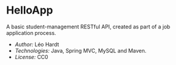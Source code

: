 # HelloApp

A basic student-management RESTful API, created as part of a job application process.

- *Author:* Léo Hardt
- *Technologies:* Java, Spring MVC, MySQL and Maven.
- *License:* CC0
